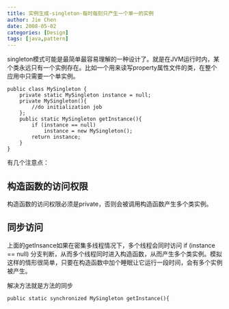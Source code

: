 ```yaml
---
title: 实例生成-singleton-每时每刻只产生一个单一的实例
author: Jie Chen
date: 2008-05-02
categories: [Design]
tags: [java,pattern]
---
```



singleton模式可能是最简单最容易理解的一种设计了。就是在JVM运行时内，某个类永远只有一个实例存在。比如一个用来读写property属性文件的类，在整个应用中只需要一个单实例。

~~~
public class MySingleton {
    private static MySingleton instance = null;
    private MySingleton(){
        //do initialization job
    };
    public static MySingleton getInstance(){
        if (instance == null)
            instance = new MySingleton();
        return instance;
    }
}
~~~

有几个注意点：

## 构造函数的访问权限

构造函数的访问权限必须是private，否则会被调用构造函数产生多个类实例。

## 同步访问

上面的getInsance如果在密集多线程情况下，多个线程会同时访问 if (instance == null) 分支判断，从而多个线程同时进入构造函数，从而产生多个类实例。模拟这样的情形很简单，只要在构造函数中加个睡眠让它运行一段时间，会有多个实例被产生。

解决方法就是方法的同步
~~~
public static synchronized MySingleton getInstance(){
~~~

